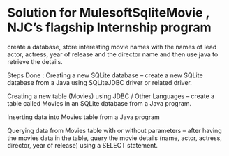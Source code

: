 # Solution for MulesoftSqliteMovie , NJC’s flagship Internship program
create a database, store interesting movie names with the names of lead actor, actress, year of release and the director name and then use java to retrieve the details.

Steps Done : Creating a new SQLite database – create a new SQLite database from a Java using SQLiteJDBC driver or related driver.

Creating a new table (Movies) using JDBC / Other Languages – create a table called Movies in an SQLite database from a Java program.

Inserting data into Movies table from a Java program

Querying data from Movies table with or without parameters – after having the movies data in the table, query the movie details (name, actor, actress, director, year of release) using a SELECT statement.
